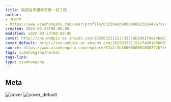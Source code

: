 ```yaml
---
title: 陕西省考报考安排一目了然
author:
- 许同学
- https://www.xiaohongshu.com/user/profile/63259eeb000000002302447a?xsec_token=undefined
created: 2025-03-23T00:00:00
modified: 2025-03-23T00:00:00
cover: http://sns-webpic-qc.xhscdn.com/202503231153/3337ab39d2f4a84be63f150bde827893/1040g2sg31dfr7umjgkdg5op5jrlosh3qfkum25o!nc_n_webp_prv_1
cover_default: http://sns-webpic-qc.xhscdn.com/202503231153/fa091e000992e448ecc42aed0f66bd02/1040g2sg31dfr7umjgkdg5op5jrlosh3qfkum25o!nc_n_webp_mw_1
source: https://www.xiaohongshu.com/explore/67a1f3bf000000001800797b?xsec_token=AB58hWh9ByjSJYxkZi8vG0X23pqjfvBNVyndwcyv3i7cM=
tags: xiaohongshu/normal
tags-link:
type: xiaohongshu
---
```


## Meta

![cover](http://sns-webpic-qc.xhscdn.com/202503231153/3337ab39d2f4a84be63f150bde827893/1040g2sg31dfr7umjgkdg5op5jrlosh3qfkum25o!nc_n_webp_prv_1)
![cover_default](http://sns-webpic-qc.xhscdn.com/202503231153/fa091e000992e448ecc42aed0f66bd02/1040g2sg31dfr7umjgkdg5op5jrlosh3qfkum25o!nc_n_webp_mw_1)
